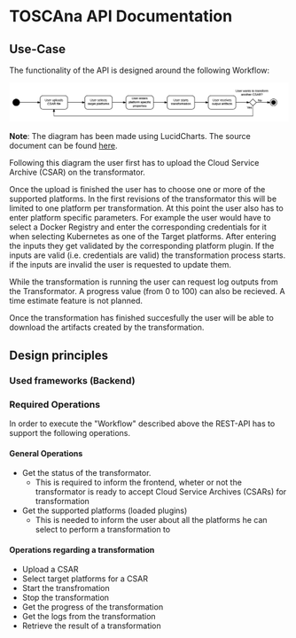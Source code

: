 # TOSCAna API Documentation

## Use-Case

The functionality of the API is designed around the following Workflow:

![TOSCAna API Use-Case Workflow](img/rest-modelling_use_case.png)

**Note**: The diagram has been made using LucidCharts. The source document can be found [here](https://www.lucidchart.com/invitations/accept/b45c6d0f-0205-4049-9921-4cd888129157).

Following this diagram the user first has to upload the Cloud Service Archive (CSAR) on the transformator.

Once the upload is finished the user has to choose one or more of the supported platforms. In the first revisions of the transformator this will be limited to one platform per transformation. At this point the user also has to enter platform specific parameters.
For example the user would have to select a Docker Registry and enter the corresponding credentials for it when selecting Kubernetes as one of the Target platforms.
After entering the inputs they get validated by the corresponding platform plugin. If the inputs are valid (i.e. credentials are valid) the transformation process starts.
if the inputs are invalid the user is requested to update them.

While the transformation is running the user can request log outputs from the Transformator. A progress value (from 0 to 100) can also be recieved. A time estimate feature is not planned.

Once the transformation has finished succesfully the user will be able to download the artifacts created by the transformation.

## Design principles

### Used frameworks (Backend)

### Required Operations

In order to execute the "Workflow" described above the REST-API has to support the following operations.

#### General Operations

- Get the status of the transformator.
    - This is required to inform the frontend, wheter or not the transformator is ready to accept Cloud Service Archives (CSARs) for transformation
- Get the supported platforms (loaded plugins)
    - This is needed to inform the user about all the platforms he can select to perform a transformation to

#### Operations regarding a transformation

- Upload a CSAR
- Select target platforms for a CSAR
- Start the transfromation
- Stop the transformation
- Get the progress of the transformation
- Get the logs from the transformation
- Retrieve the result of a transformation
